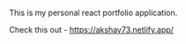 This is my personal react portfolio application.  

Check this out - https://akshay73.netlify.app/ 
